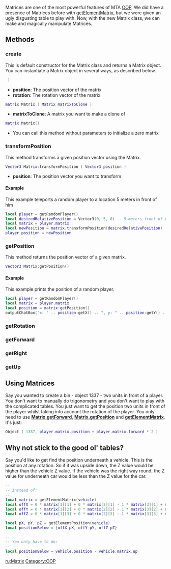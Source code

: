 Matrices are one of the most powerful features of MTA [OOP](/docs/oop.md "wikilink"). We did have a presence of Matrices before with [getElementMatrix](/docs/getelementmatrix.md "wikilink"), but we were given an ugly disgusting table to play with. Now, with the new Matrix class, we can make and magically manipulate Matrices.

Methods
-------

### create

This is default constructor for the Matrix class and returns a Matrix object. You can instantiate a Matrix object in several ways, as described below.

``` lua
 )
```

-   **position**: The position vector of the matrix
-   **rotation**: The rotation vector of the matrix

``` lua
matrix Matrix ( Matrix matrixToClone )
```

-   **matrixToClone**: A matrix you want to make a clone of

``` lua
matrix Matrix()
```

-   You can call this method without parameters to initialize a zero matrix

### transformPosition

This method transforms a given position vector using the Matrix.

``` lua
Vector3 Matrix:transformPosition ( Vector3 position )
```

-   **position**: The position vector you want to transform

#### Example

This example teleports a random player to a location 5 meters in front of him

``` lua
local player = getRandomPlayer()
local desiredRelativePosition = Vector3(0, 5, 0) -- 5 meters front of player is a y = 5 vector
local matrix = player.matrix
local newPosition = matrix.transformPosition(desiredRelativePosition)
player.position = newPosition
```

### getPosition

This method returns the position vector of a given matrix.

``` lua
Vector3 Matrix:getPosition()
```

#### Example

This example prints the position of a random player.

``` lua
local player = getRandomPlayer()
local matrix = player.matrix
local position = matrix:getPosition()
outputChatBox("x: " .. position:getX() .. ", y: " .. position:getY() .. ", z:" .. position:getZ())
```

### getRotation

### getForward

### getRight

### getUp

Using Matrices
--------------

Say you wanted to create a bin - object 1337 - two units in front of a player. You don't want to manually do trigonometry and you don't want to play with the complicated tables. You just want to get the position two units in front of the player whilst taking into account the rotation of the player. You only need to use **[Matrix.getForward](/docs/matrix#getforward.md "wikilink")**, **[Matrix.getPosition](/docs/matrix#getposition.md "wikilink")** and **[getElementMatrix](/docs/getelementmatrix.md "wikilink")**. It's just:

``` lua
Object ( 1337, player.matrix.position + player.matrix.forward * 2 )
```

Why not stick to the good ol' tables?
-------------------------------------

Say you'd like to get find the position underneath a vehicle. This is the position at any rotation. So if it was upside down, the Z value would be higher than the vehicle Z value. If the vehicle was the right way round, the Z value for underneath car would be less than the Z value for the car.

``` lua
--
-- Instead of:
--
local matrix = getElementMatrix(vehicle)
local offX = 0 * matrix[1][1] + 0 * matrix[2][1] - 1 * matrix[3][1] + matrix[4][1]
local offY = 0 * matrix[1][2] + 0 * matrix[2][2] - 1 * matrix[3][2] + matrix[4][2]
local offZ = 0 * matrix[1][3] + 0 * matrix[2][3] - 1 * matrix[3][3] + matrix[4][3]

local pX, pY, pZ = getElementPosition(vehicle)
local positionBelow = {offX-pX, offY-pY, offZ-pZ}

--
-- You only have to do:
--
local positionBelow = vehicle.position - vehicle.matrix.up
```

[ru:Matrix](/docs/ru:matrix.md "wikilink") [Category:OOP](/docs/category:oop.md "wikilink")
